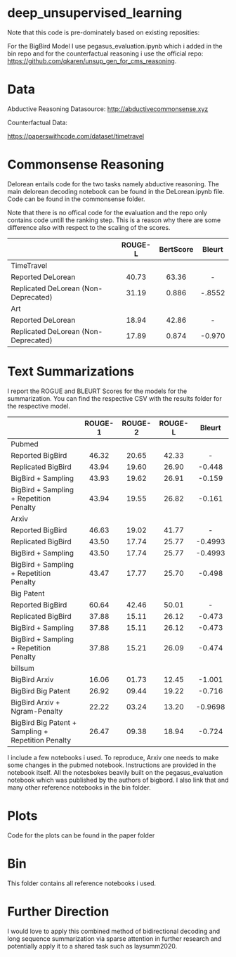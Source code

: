 # deep_unsupervised_learning

Note that this code is pre-dominately based on existing reposities:

For the BigBird Model I use pegasus_evaluation.ipynb which i added in the bin repo and for the counterfactual reasoning i use the official repo: https://github.com/qkaren/unsup_gen_for_cms_reasoning.

# Data

Abductive Reasoning Datasource:
http://abductivecommonsense.xyz

Counterfactual Data: 

https://paperswithcode.com/dataset/timetravel

# Commonsense Reasoning 

Delorean entails code for the two tasks namely abductive reasoning. 
The main delorean decoding notebook can be found in the DeLorean.ipynb file. 
Code can be found in the commonsense folder.

Note that there is no offical code for the evaluation and the repo only contains code untill the ranking step. 
This is a reason why there are some difference also with respect to the scaling of the scores. 

|  | ROUGE-L | BertScore | Bleurt |
| :--- | :---: | :---: | :---: |
| TimeTravel |  |  |  |
| Reported DeLorean | 40.73 | 63.36 | - |
| Replicated DeLorean (Non-Deprecated) | 31.19 | 0.886 | -.8552 |
| Art |  |  |  |
| Reported DeLorean | 18.94 | 42.86 | - |
| Replicated DeLorean (Non-Deprecated) | 17.89 | 0.874 | -0.970 |


# Text Summarizations

I report the ROGUE and BLEURT Scores for the models for the summarization. 
You can find the respective CSV with the results folder for the respective model.

|  | ROUGE-1 | ROUGE-2 | ROUGE-L | Bleurt |
| :--- | :---: | :---: | :---: | :---: |
| Pubmed |  |  |  |  |
| Reported BigBird | 46.32 | 20.65 | 42.33 | - |
| Replicated BigBird | 43.94 | 19.60 | 26.90 | -0.448 |
| BigBird + Sampling | 43.93 | 19.62 | 26.91 | -0.159 |
| BigBird + Sampling + Repetition Penalty | 43.94 | 19.55 | 26.82 | -0.161 |
| Arxiv |  |  |  |  |
| Reported BigBird | 46.63 | 19.02 | 41.77 | - |
| Replicated BigBird | 43.50 | 17.74 | 25.77 | -0.4993 |
| BigBird + Sampling | 43.50 | 17.74 | 25.77 | -0.4993 |
| BigBird + Sampling + Repetition Penalty | 43.47 | 17.77 | 25.70 | -0.498 |
| Big Patent |  |  |  |  |
| Reported BigBird | 60.64 | 42.46 | 50.01 | - |
| Replicated BigBird | 37.88 | 15.11 | 26.12 | -0.473 |
| BigBird + Sampling | 37.88 | 15.11 | 26.12 | -0.473 |
| BigBird + Sampling + Repetition Penalty | 37.88 | 15.21 | 26.09 | -0.474 |
| billsum |  |  |  |  |
| BigBird Arxiv | 16.06 | 01.73 | 12.45 | -1.001 |
| BigBird Big Patent | 26.92 | 09.44 | 19.22 | -0.716 |
| BigBird Arxiv + Ngram-Penalty | 22.22 | 03.24 | 13.20 | -0.9698 |
| BigBird Big Patent + Sampling + Repetition Penalty | 26.47 | 09.38 | 18.94 | -0.724 |


I include a few notebooks i used.
To reproduce, Arxiv one needs to make some changes in the pubmed notebook. 
Instructions are provided in the notebook itself.
All the notesbokes beavily built on the pegasus_evaluation notebook which was published by the authors of bigbord. 
I also link that and many other reference notebooks in the bin folder. 

# Plots 

Code for the plots can be found in the  paper folder

# Bin 

This folder contains all reference notebooks i used.

# Further Direction 

I would love to apply this combined method of bidirectional decoding and long sequence summarization via sparse attention in further research and potentially apply it to a shared task such as laysumm2020.


